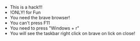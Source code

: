 - This is a hack!!!
- !ONLY! for Fun
- You need the brave browser!
- You can't press F11
- You need to press "Windows + r"
- You will see the taskbar right click on brave on lick on close!
